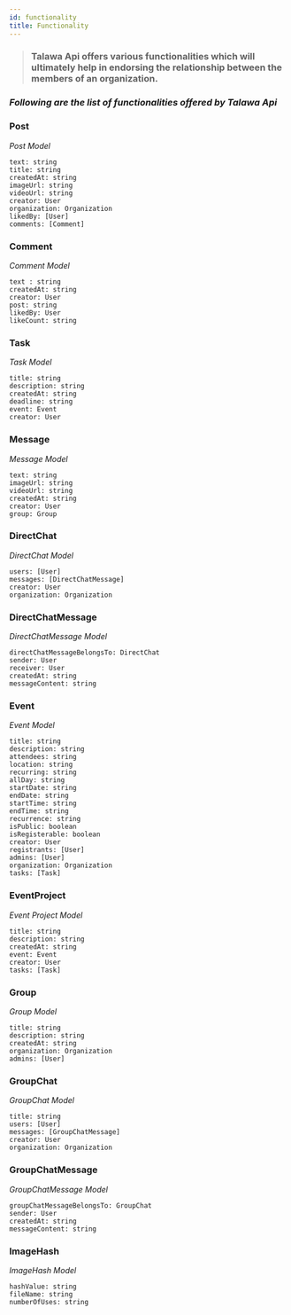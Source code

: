 ```yaml
---
id: functionality
title: Functionality
---
```


<b></b>

> ### Talawa Api offers various functionalities which will ultimately help in endorsing the relationship between the members of an organization.

<b></b>

### _Following are the list of functionalities offered by Talawa Api_

### Post

_Post Model_

    text: string
    title: string
    createdAt: string
    imageUrl: string
    videoUrl: string
    creator: User
    organization: Organization
    likedBy: [User]
    comments: [Comment]

### Comment

_Comment Model_

    text : string
    createdAt: string
    creator: User
    post: string
    likedBy: User
    likeCount: string

### Task

_Task Model_

    title: string
    description: string
    createdAt: string
    deadline: string
    event: Event
    creator: User

### Message

_Message Model_

    text: string
    imageUrl: string
    videoUrl: string
    createdAt: string
    creator: User
    group: Group

### DirectChat

_DirectChat Model_

    users: [User]
    messages: [DirectChatMessage]
    creator: User
    organization: Organization

### DirectChatMessage

_DirectChatMessage Model_

    directChatMessageBelongsTo: DirectChat
    sender: User
    receiver: User
    createdAt: string
    messageContent: string

### Event

_Event Model_

    title: string
    description: string
    attendees: string
    location: string
    recurring: string
    allDay: string
    startDate: string
    endDate: string
    startTime: string
    endTime: string
    recurrence: string
    isPublic: boolean
    isRegisterable: boolean
    creator: User
    registrants: [User]
    admins: [User]
    organization: Organization
    tasks: [Task]

### EventProject

_Event Project Model_

    title: string
    description: string
    createdAt: string
    event: Event
    creator: User
    tasks: [Task]

### Group

_Group Model_

    title: string
    description: string
    createdAt: string
    organization: Organization
    admins: [User]

### GroupChat

_GroupChat Model_

    title: string
    users: [User]
    messages: [GroupChatMessage]
    creator: User
    organization: Organization

### GroupChatMessage

_GroupChatMessage Model_

    groupChatMessageBelongsTo: GroupChat
    sender: User
    createdAt: string
    messageContent: string

### ImageHash

_ImageHash Model_

    hashValue: string
    fileName: string
    numberOfUses: string
